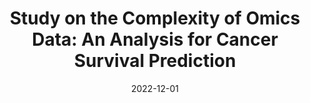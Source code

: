 ---
title: "Study on the Complexity of Omics Data: An Analysis for Cancer Survival Prediction"
collection: publications
permalink: /publication/2022-12-01-ds-complexity.md
date: 2022-12-01
venue: 'Brazilian Symposium on Bioinformatics (BSB)'
paperurl: 'http://dx.doi.org/10.1007/978-3-031-21175-1_6'
authors: "Carlos Daniel Andrade, <u>Thomas V. Fontanari</u>, Mariana Recamonde-Mendoza"
---